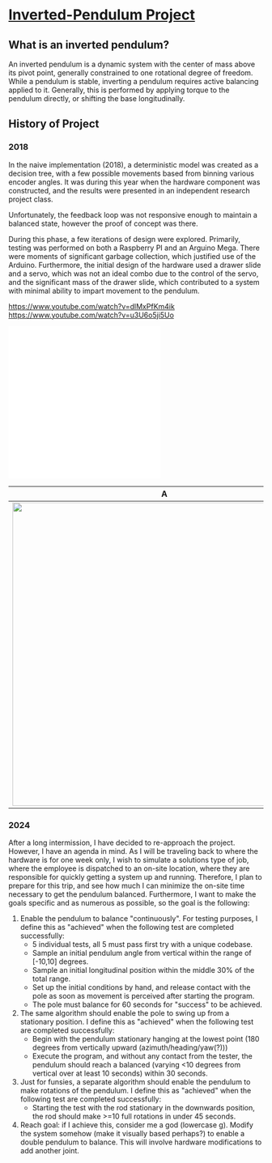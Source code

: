 # [Inverted-Pendulum Project](https://en.wikipedia.org/wiki/Inverted_pendulum)

## What is an inverted pendulum?
An inverted pendulum is a dynamic system with the center of mass above its pivot point, generally constrained to one rotational degree of freedom. While a pendulum is stable, inverting a pendulum requires active balancing applied to it. Generally, this is performed by applying torque to the pendulum directly, or shifting the base longitudinally.

## History of Project

### 2018

In the naive implementation (2018), a deterministic model was created as a decision tree, with a few possible movements based from binning various encoder angles. It was during this year when the hardware component was constructed, and the results were presented in an independent research project class.

Unfortunately, the feedback loop was not responsive enough to maintain a balanced state, however the proof of concept was there.

During this phase, a few iterations of design were explored. Primarily, testing was performed on both a Raspberry PI and an Arguino Mega. There were moments of significant garbage collection, which justified use of the Arduino. Furthermore, the initial design of the hardware used a drawer slide and a servo, which was not an ideal combo due to the control of the servo, and the significant mass of the drawer slide, which contributed to a system with minimal ability to impart movement to the pendulum.

https://www.youtube.com/watch?v=dlMxPfKm4ik 
https://www.youtube.com/watch?v=u3U6o5ji5Uo

<div class="video-container">
  <iframe src="(https://www.youtube.com/watch?v=dlMxPfKm4ik)" frameborder="0" allowfullscreen></iframe>
  <iframe src="(https://www.youtube.com/watch?v=u3U6o5ji5Uo)" frameborder="0" allowfullscreen></iframe>
</div>

A|B
--|--
<img src="https://www.youtube.com/watch?v=dlMxPfKm4ik" width="600" />|<img src="https://www.youtube.com/watch?v=u3U6o5ji5Uo" width="600" />


### 2024

After a long intermission, I have decided to re-approach the project. However, I have an agenda in mind. As I will be traveling back to where the hardware is for one week only, I wish to simulate a solutions type of job, where the employee is dispatched to an on-site location, where they are responsible for quickly getting a system up and running. Therefore, I plan to prepare for this trip, and see how much I can minimize the on-site time necessary to get the pendulum balanced. Furthermore, I want to make the goals specific and as numerous as possible, so the goal is the following:

1. Enable the pendulum to balance "continuously". For testing purposes, I define this as "achieved" when the following test are completed successfully:
   - 5 individual tests, all 5 must pass first try with a unique codebase.
   - Sample an initial pendulum angle from vertical within the range of [-10,10] degrees.
   - Sample an initial longitudinal position within the middle 30% of the total range.
   - Set up the initial conditions by hand, and release contact with the pole as soon as movement is perceived after starting the program.
   - The pole must balance for 60 seconds for "success" to be achieved.
2. The same algorithm should enable the pole to swing up from a stationary position. I define this as "achieved" when the following test are completed successfully:
   - Begin with the pendulum stationary hanging at the lowest point (180 degrees from vertically upward (azimuth/heading/yaw(?)))
   - Execute the program, and without any contact from the tester, the pendulum should reach a balanced (varying <10 degrees from vertical over at least 10 seconds) within 30 seconds.
3. Just for funsies, a separate algorithm should enable the pendulum to make rotations of the pendulum. I define this as "achieved" when the following test are completed successfully:
   - Starting the test with the rod stationary in the downwards position, the rod should make >=10 full rotations in under 45 seconds.
4. Reach goal: if I achieve this, consider me a god (lowercase g). Modify the system somehow (make it visually based perhaps?) to enable a double pendulum to balance. This will involve hardware modifications to add another joint.